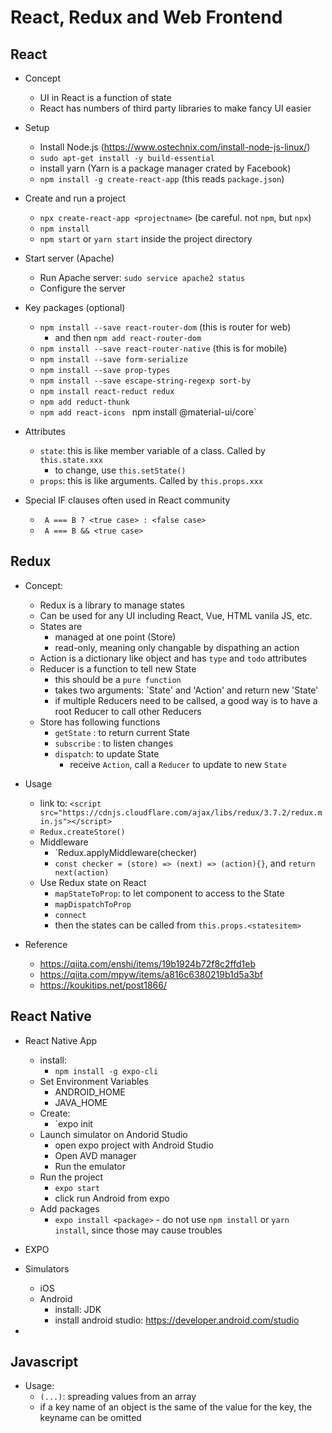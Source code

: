 # React, Redux and Web Frontend


## React 
- Concept
    - UI in React is a function of state
    - React has numbers of third party libraries to make fancy UI easier
    
- Setup
    - Install Node.js   (https://www.ostechnix.com/install-node-js-linux/)
    - `sudo apt-get install -y build-essential` 
    - install yarn  (Yarn is a package manager crated by Facebook)
    - `npm install -g create-react-app`  (this reads `package.json`)


- Create and run a project
    - `npx create-react-app <projectname>`  (be careful. not `npm`, but `npx`)
    - `npm install`
    - `npm start` or `yarn start` inside the project directory 
    

- Start server (Apache)
    - Run Apache server: `sudo service apache2 status`
    - Configure the server


- Key packages (optional)
    - `npm install --save react-router-dom`   (this is router for web)
        - and then `npm add react-router-dom` 
    - `npm install --save react-router-native` (this is for mobile)
    - `npm install --save form-serialize`
    - `npm install --save prop-types`
    - `npm install --save escape-string-regexp sort-by` 
    - `npm install react-reduct redux`
    - `npm add reduct-thunk` 
    - `npm add react-icons`
    ` `npm install @material-ui/core`


- Attributes
    - `state`: this is like member variable of a class. Called by `this.state.xxx` 
        - to change, use `this.setState()`
    - `props`: this is like arguments. Called by `this.props.xxx` 
        

- Special IF clauses often used in React community
   - ` A === B ? <true case> : <false case>` 
   - ` A === B && <true case>` 


## Redux 

- Concept:
    - Redux is a library to manage states
    - Can be used for any UI including React, Vue, HTML vanila JS, etc.
    - States are
        -  managed at one point (Store)
        -  read-only, meaning only changable by dispathing an action
    - Action is a dictionary like object and has `type` and `todo` attributes
    - Reducer is a function to tell new State
        - this should be a `pure function`
        - takes two arguments: `State' and 'Action' and return new 'State'
        - if multiple Reducers need to be callsed, a good way is to have a root Reducer to call other Reducers
    - Store has following functions 
        - `getState` : to return current State
        - `subscribe` : to listen changes 
        - `dispatch`: to update State
             - receive `Action`, call a `Reducer` to update to new `State`

- Usage
    - link to: `<script src="https://cdnjs.cloudflare.com/ajax/libs/redux/3.7.2/redux.min.js"></script>` 
    - `Redux.createStore()`
    - Middleware
        - `Redux.applyMiddleware(checker)
        - `const checker = (store) => (next) => (action){}`, and `return next(action)`
    - Use Redux state on React
        - `mapStateToProp`: to let component to access to the State
        - `mapDispatchToProp`
        - `connect`
        - then the states can be called from `this.props.<statesitem>`


- Reference
    - https://qiita.com/enshi/items/19b1924b72f8c2ffd1eb
    - https://qiita.com/mpyw/items/a816c6380219b1d5a3bf
    - https://koukitips.net/post1866/


## React Native

- React Native App 
    - install:  
        - `npm install -g expo-cli` 
    - Set Environment Variables
        - ANDROID_HOME
        - JAVA_HOME
    - Create: 
        - `expo init <projectname> 
    - Launch simulator on Andorid Studio
        - open expo project with Android Studio
        - Open AVD manager 
        - Run the emulator
    - Run the project 
        - `expo start` 
        - click run Android from expo   
    - Add packages
        - `expo install <package>` - do not use `npm install` or `yarn install`, since those may cause troubles
    
- EXPO
- Simulators
    - iOS
    - Android
        - install: JDK
        - install android studio: https://developer.android.com/studio
- 


## Javascript
-   Usage:
    - `(...)`: spreading values from an array
    - if a key name of an object is the same of the value for the key, the keyname can be omitted